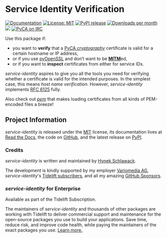 # Service Identity Verification

<a href="https://service-identity.readthedocs.io/"><img src="https://img.shields.io/badge/Docs-Read%20The%20Docs-black" alt="Documentation" /></a>
<a href="https://github.com/pyca/service-identity/blob/main/LICENSE"><img src="https://img.shields.io/badge/license-MIT-C06524" alt="License: MIT" /></a>
<a href="https://pypi.org/project/service-identity/"><img src="https://img.shields.io/pypi/v/service-identity" alt="PyPI release" /></a>
<a href="https://pepy.tech/project/service-identity"><img src="https://static.pepy.tech/badge/service-identity/month" alt="Downloads per month" /></a>
<a href="https://bestpractices.coreinfrastructure.org/projects/7462"><img src="https://bestpractices.coreinfrastructure.org/projects/7462/badge" /></a>
<a href="https://www.irccloud.com/invite?channel=%23pyca&amp;hostname=irc.libera.chat&amp;port=6697&amp;ssl=1"><img src="https://www.irccloud.com/invite-svg?channel=%23pyca&amp;hostname=irc.libera.chat&amp;port=6697&amp;ssl=1" alt="PyCA on IRC" /></a>

<!-- spiel-begin -->

Use this package if:

- you want to **verify** that a [PyCA *cryptography*](https://cryptography.io/) certificate is valid for a certain hostname or IP address,
- or if you use [pyOpenSSL](https://pypi.org/project/pyOpenSSL/) and don’t want to be [**MITM**](https://en.wikipedia.org/wiki/Man-in-the-middle_attack)ed,
- or if you want to **inspect** certificates from either for service IDs.

*service-identity* aspires to give you all the tools you need for verifying whether a certificate is valid for the intended purposes.
In the simplest case, this means *host name verification*.
However, *service-identity* implements [RFC 6125](https://datatracker.ietf.org/doc/html/rfc6125.html) fully.

Also check out [*pem*](https://github.com/hynek/pem) that makes loading certificates from all kinds of PEM-encoded files a breeze!


## Project Information

*service-identity* is released under the [MIT](https://github.com/pyca/service-identity/blob/main/LICENSE) license, its documentation lives at [Read the Docs](https://service-identity.readthedocs.io/), the code on [GitHub](https://github.com/pyca/service-identity), and the latest release on [PyPI](https://pypi.org/project/service-identity/).


### Credits

*service-identity* is written and maintained by [Hynek Schlawack](https://hynek.me/).

The development is kindly supported by my employer [Variomedia AG](https://www.variomedia.de/), *service-identity*'s [Tidelift subscribers](https://tidelift.com/lifter/search/pypi/service-identity), and all my amazing [GitHub Sponsors](https://github.com/sponsors/hynek).


### *service-identity* for Enterprise

Available as part of the Tidelift Subscription.

The maintainers of *service-identity* and thousands of other packages are working with Tidelift to deliver commercial support and maintenance for the open-source packages you use to build your applications.
Save time, reduce risk, and improve code health, while paying the maintainers of the exact packages you use.
[Learn more.](https://tidelift.com/lifter/search/pypi/service-identity)
